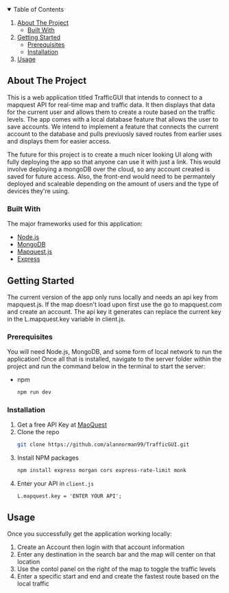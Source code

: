 <!--
*** Thanks for checking out the Best-README-Template. If you have a suggestion
*** that would make this better, please fork the repo and create a pull request
*** or simply open an issue with the tag "enhancement".
*** Thanks again! Now go create something AMAZING! :D
-->

<!-- PROJECT SHIELDS -->
<!--
*** I'm using markdown "reference style" links for readability.
*** Reference links are enclosed in brackets [ ] instead of parentheses ( ).
*** See the bottom of this document for the declaration of the reference variables
*** for contributors-url, forks-url, etc. This is an optional, concise syntax you may use.
*** https://www.markdownguide.org/basic-syntax/#reference-style-links
-->
<!-- TABLE OF CONTENTS -->
<details open="open">
  <summary>Table of Contents</summary>
  <ol>
    <li>
      <a href="#about-the-project">About The Project</a>
      <ul>
        <li><a href="#built-with">Built With</a></li>
      </ul>
    </li>
    <li>
      <a href="#getting-started">Getting Started</a>
      <ul>
        <li><a href="#prerequisites">Prerequisites</a></li>
        <li><a href="#installation">Installation</a></li>
      </ul>
    </li>
    <li><a href="#usage">Usage</a></li>
  </ol>
</details>

<!-- ABOUT THE PROJECT -->

## About The Project

This is a web application titled TrafficGUI that intends to connect to a mapquest API for real-time map and traffic data. It then displays that data for
the current user and allows them to create a route based on the traffic levels. The app comes with a local database feature that allows the user to save accounts. We intend to implement a feature that connects the current account to the database and pulls previuosly saved routes from earlier uses and displays them for easier access.

The future for this project is to create a much nicer looking UI along with fully deploying the app so that anyone can use it with just a link. This would involve deploying a mongoDB over the cloud, so any account created is saved for future access. Also, the front-end would need to be permantely deployed and scaleable depending on the amount of users and the type of devices they're using.

### Built With

The major frameworks used for this application:

- [Node.js](https://nodejs.org/en/)
- [MongoDB](https://www.mongodb.com/)
- [Mapquest.js](https://developer.mapquest.com/documentation/mapquest-js/v1.3/)
- [Express](https://www.npmjs.com/package/express)

<!-- GETTING STARTED -->

## Getting Started

The current version of the app only runs locally and needs an api key from mapquest.js. If the map doesn't load upon first use the go to mapquest.com
and create an account. The api key it generates can replace the current key in the L.mapquest.key variable in client.js.

### Prerequisites

You will need Node.js, MongoDB, and some form of local network to run the application!
Once all that is installed, navigate to the server folder within the project and run the command below in the terminal to start the server:

- npm
  ```sh
  npm run dev
  ```

### Installation

1. Get a free API Key at [MaoQuest](https://developer.mapquest.com/plan_purchase/steps/business_edition/business_edition_free/register)
2. Clone the repo
   ```sh
   git clone https://github.com/alannorman99/TrafficGUI.git
   ```
3. Install NPM packages
   ```sh
   npm install express morgan cors express-rate-limit monk
   ```
4. Enter your API in `client.js`
   ```JS
   L.mapquest.key = 'ENTER YOUR API';
   ```

## Usage

Once you successfully get the application working locally:

1. Create an Account then login with that account information
2. Enter any destination in the search bar and the map will center on that location
3. Use the contol panel on the right of the map to toggle the traffic levels
4. Enter a specific start and end and create the fastest route based on the local traffic

<!-- MARKDOWN LINKS & IMAGES -->
<!-- https://www.markdownguide.org/basic-syntax/#reference-style-links -->

[contributors-shield]: https://img.shields.io/github/contributors/othneildrew/Best-README-Template.svg?style=for-the-badge
[contributors-url]: https://github.com/othneildrew/Best-README-Template/graphs/contributors
[forks-shield]: https://img.shields.io/github/forks/othneildrew/Best-README-Template.svg?style=for-the-badge
[forks-url]: https://github.com/othneildrew/Best-README-Template/network/members
[stars-shield]: https://img.shields.io/github/stars/othneildrew/Best-README-Template.svg?style=for-the-badge
[stars-url]: https://github.com/othneildrew/Best-README-Template/stargazers
[issues-shield]: https://img.shields.io/github/issues/othneildrew/Best-README-Template.svg?style=for-the-badge
[issues-url]: https://github.com/othneildrew/Best-README-Template/issues
[license-shield]: https://img.shields.io/github/license/othneildrew/Best-README-Template.svg?style=for-the-badge
[license-url]: https://github.com/othneildrew/Best-README-Template/blob/master/LICENSE.txt
[linkedin-shield]: https://img.shields.io/badge/-LinkedIn-black.svg?style=for-the-badge&logo=linkedin&colorB=555
[linkedin-url]: https://linkedin.com/in/othneildrew
[product-screenshot]: images/screenshot.png
